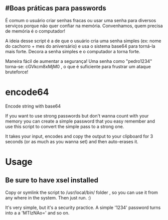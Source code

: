 #Boas práticas para passwords
-----------------

É comum o usuário criar senhas fracas ou usar uma senha para diversos serviços
porque não quer confiar na memória. Convenhamos, quem precisa de memória é o
computador!

A ideia desse script é a de que o usuário cria uma senha simples (ex: nome do
cachorro + mes do aniversário) e usa o sistema base64 para torná-la mais forte.
Decora a senha simples e o computador a torna forte.

Maneira fácil de aumentar a segurança!
Uma senha como "pedro1234" torna-se: cGVkcm8xMjM0 , o que é suficiente
para frustrar um ataque bruteforce!

# encode64
Encode string with base64

If you want to use strong passwords but don't wanna count with your memory you can create a simple password that
you easy remember and use this script to convert the simple pass to a strong one.

It takes your input, encodes and copy the output to your clipboard for 3 seconds (or as much as you wanna set)
and then auto-erases it.

# Usage
## Be sure to have xsel installed

Copy or symlink the script to /usr/local/bin/ folder , so you can use it from any where in the system. Then just run. :)

It's very simple, but it's a security practice. A simple '1234' password turns into a a 'MTIzNAo=' and so on.
